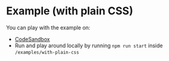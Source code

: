 # Example (with plain CSS)

You can play with the example on:

- [CodeSandbox](https://codesandbox.io/s/github/strvcom/react-sliders/tree/master/examples/with-plain-css)
- Run and play around locally by running `npm run start` inside `/examples/with-plain-css`
